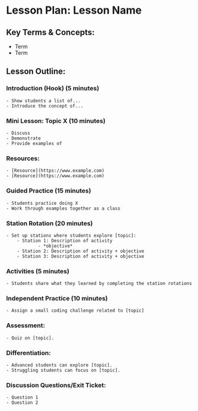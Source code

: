 
# Lesson Plan: Lesson Name

## Key Terms & Concepts:
- Term
- Term

## Lesson Outline:

### Introduction (Hook) (5 minutes)
    - Show students a list of...
    - Introduce the concept of...
### Mini Lesson: Topic X (10 minutes)
    - Discuss 
    - Demonstrate 
    - Provide examples of
### Resources:
    - [Resource](https://www.example.com)
    - [Resource](https://www.example.com)
### Guided Practice (15 minutes)
    - Students practice doing X
    - Work through examples together as a class
### Station Rotation (20 minutes)
    - Set up stations where students explore [topic]:
        - Station 1: Description of activity
                - *objective*
        - Station 2: Description of activity + objective
        - Station 3: Description of activity + objective
### Activities (5 minutes)
    - Students share what they learned by completing the station rotations
### Independent Practice (10 minutes)
    - Assign a small coding challenge related to [topic]
### Assessment:
    - Quiz on [topic].
### Differentiation:
    - Advanced students can explore [topic].
    - Struggling students can focus on [topic].
### Discussion Questions/Exit Ticket:
    - Question 1
    - Question 2
